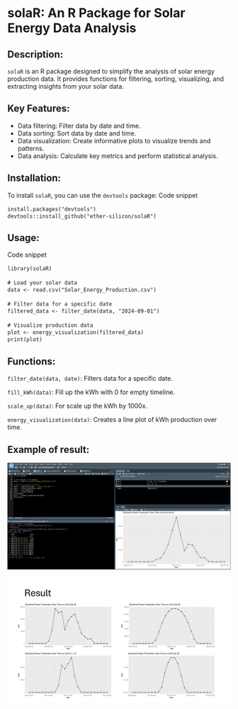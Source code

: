 # solaR: An R Package for Solar Energy Data Analysis
## Description:

`solaR` is an R package designed to simplify the analysis of solar energy production data. It provides functions for filtering, sorting, visualizing, and extracting insights from your solar data.

## Key Features:

- Data filtering: Filter data by date and time.
- Data sorting: Sort data by date and time.
- Data visualization: Create informative plots to visualize trends and patterns.
- Data analysis: Calculate key metrics and perform statistical analysis.

## Installation:

To install `solaR`, you can use the `devtools` package:
Code snippet
```
install.packages("devtools")
devtools::install_github("ether-silicon/solaR")
```
## Usage: 
Code snippet
```
library(solaR)

# Load your solar data
data <- read.csv("Solar_Energy_Production.csv")

# Filter data for a specific date
filtered_data <- filter_date(data, "2024-09-01")

# Visualize production data
plot <- energy_visualization(filtered_data)
print(plot)
```
## Functions:

`filter_date(data, date)`: Filters data for a specific date.

`fill_kWh(data)`: Fill up the kWh with 0 for empty timeline.

`scale_up(data)`: For scale up the kWh by 1000x.

`energy_visualization(data)`: Creates a line plot of kWh production over time.

## Example of result:

![alt text](https://github.com/Ether-silicon/CS50R-solaR/blob/main/RStudio%20IDE.jpeg)

![alt text](https://github.com/Ether-silicon/CS50R-solaR/blob/main/CS50R%20Final%20Project%203.png)

